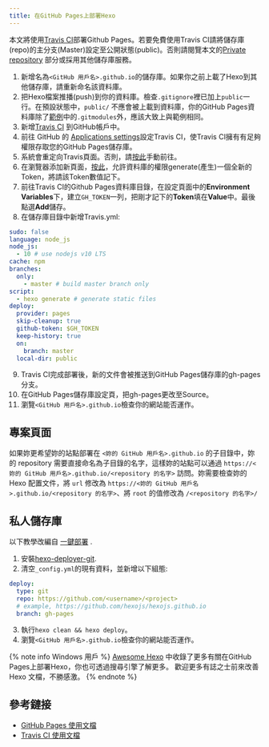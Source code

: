 ```yaml
---
title: 在GitHub Pages上部署Hexo
---
```


本文將使用[Travis CI](https://travis-ci.com/)部署Github Pages。若要免費使用Travis CI請將儲存庫(repo)的主分支(Master)設定至公開狀態(public)。否則請閱覽本文的[Private repository](#Private-repository) 部分或採用其他儲存庫服務。

1. 新增名為`<GitHub 用戶名>.github.io`的儲存庫。如果你之前上載了Hexo到其他儲存庫，請重新命名該資料庫。
2. 把Hexo檔案推播(push)到你的資料庫。檢查`.gitignore`裡已加上`public`一行。在預設狀態中，`public/` 不應會被上載到資料庫，你的GitHub Pages資料庫除了[範例](https://github.com/hexojs/hexo-starter)中的`.gitmodules`外，應該大致上與範例相同。
3. 新增[Travis CI](https://github.com/marketplace/travis-ci) 到GitHub帳戶中。
4. 前往 GitHub 的 [Applications settings](https://github.com/settings/installations)設定Travis CI，使Travis CI擁有有足夠權限存取您的GitHub Pages儲存庫。
5. 系統會重定向Travis頁面。否則，請[按此](https://travis-ci.com/)手動前往。
6. 在瀏覽器添加新頁面，[按此](https://github.com/settings/tokens)，允許資料庫的權限generate(產生)一個全新的Token，將請該Token數值記下。
7. 前往Travis CI的Github Pages資料庫目錄，在設定頁面中的**Environment Variables**下，建立`GH_TOKEN`一列，把剛才記下的**Token**填在**Value**中。最後點選**Add**儲存。
8. 在儲存庫目錄中新增Travis.yml:

```yml
sudo: false
language: node_js
node_js:
  - 10 # use nodejs v10 LTS
cache: npm
branches:
  only:
    - master # build master branch only
script:
  - hexo generate # generate static files
deploy:
  provider: pages
  skip-cleanup: true
  github-token: $GH_TOKEN
  keep-history: true
  on:
    branch: master
  local-dir: public
```

9. Travis CI完成部署後，新的文件會被推送到GitHub Pages儲存庫的gh-pages分支。
10. 在GitHub Pages儲存庫設定頁，把gh-pages更改至Source。
11. 瀏覽`<GitHub 用戶名>.github.io`檢查你的網站能否運作。

## 專案頁面

如果妳更希望妳的站點部署在 `<妳的 GitHub 用戶名>.github.io` 的子目錄中，妳的 repository 需要直接命名為子目錄的名字，這樣妳的站點可以通過 `https://<妳的 GitHub 用戶名>.github.io/<repository 的名字>` 訪問。妳需要檢查妳的 Hexo 配置文件，將 `url` 修改為 `https://<妳的 GitHub 用戶名>.github.io/<repository 的名字>`、將 `root` 的值修改為 `/<repository 的名字>/`


## 私人儲存庫

以下教學改編自 [一鍵部署](/docs/one-command-deployment) .

1. 安裝[hexo-deployer-git](https://github.com/hexojs/hexo-deployer-git).
2. 清空`_config.yml`的現有資料，並新增以下組態:
  ``` yml
  deploy:
    type: git
    repo: https://github.com/<username>/<project>
    # example, https://github.com/hexojs/hexojs.github.io
    branch: gh-pages
  ```

3. 執行`hexo clean && hexo deploy`。
4. 瀏覽`<GitHub 用戶名>.github.io`檢查你的網站能否運作。

{% note info Windows 用戶 %}
[Awesome Hexo](https://github.com/hexojs/awesome-hexo) 中收錄了更多有關在GitHub Pages上部署Hexo，你也可透過搜尋引擎了解更多。
歡迎更多有誌之士前來改善 Hexo 文檔，不勝感激。
{% endnote %}

## 參考鏈接

- [GitHub Pages 使用文檔](https://help.github.com/categories/github-pages-basics/)
- [Travis CI 使用文檔](https://docs.travis-ci.com/user/tutorial/)
